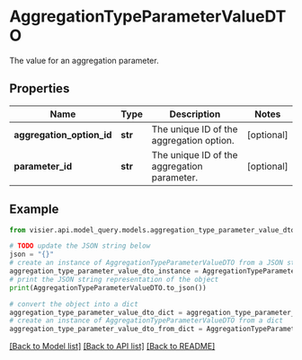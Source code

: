 # AggregationTypeParameterValueDTO

The value for an aggregation parameter.

## Properties

Name | Type | Description | Notes
------------ | ------------- | ------------- | -------------
**aggregation_option_id** | **str** | The unique ID of the aggregation option. | [optional] 
**parameter_id** | **str** | The unique ID of the aggregation parameter. | [optional] 

## Example

```python
from visier.api.model_query.models.aggregation_type_parameter_value_dto import AggregationTypeParameterValueDTO

# TODO update the JSON string below
json = "{}"
# create an instance of AggregationTypeParameterValueDTO from a JSON string
aggregation_type_parameter_value_dto_instance = AggregationTypeParameterValueDTO.from_json(json)
# print the JSON string representation of the object
print(AggregationTypeParameterValueDTO.to_json())

# convert the object into a dict
aggregation_type_parameter_value_dto_dict = aggregation_type_parameter_value_dto_instance.to_dict()
# create an instance of AggregationTypeParameterValueDTO from a dict
aggregation_type_parameter_value_dto_from_dict = AggregationTypeParameterValueDTO.from_dict(aggregation_type_parameter_value_dto_dict)
```
[[Back to Model list]](../README.md#documentation-for-models) [[Back to API list]](../README.md#documentation-for-api-endpoints) [[Back to README]](../README.md)


